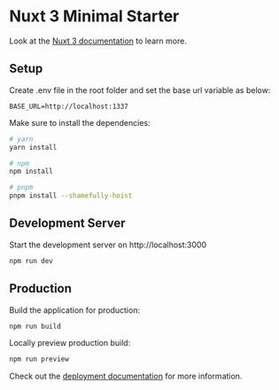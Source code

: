 # Nuxt 3 Minimal Starter

Look at the [Nuxt 3 documentation](https://nuxt.com/docs/getting-started/introduction) to learn more.

## Setup

Create .env file in the root folder and set the base url variable as below:
```
BASE_URL=http://localhost:1337
```

Make sure to install the dependencies:

```bash
# yarn
yarn install

# npm
npm install

# pnpm
pnpm install --shamefully-hoist
```

## Development Server

Start the development server on http://localhost:3000

```bash
npm run dev
```

## Production

Build the application for production:

```bash
npm run build
```

Locally preview production build:

```bash
npm run preview
```

Check out the [deployment documentation](https://nuxt.com/docs/getting-started/deployment) for more information.
